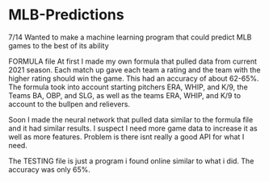 # MLB-Predictions

7/14
Wanted to make a machine learning program that could predict MLB games to the best of its ability


FORMULA file
At first I made my own formula that pulled data from current 2021 season. Each match up gave each team a rating and the team with the higher
rating should win the game. This had an accuracy of about 62-65%. The formula took into account starting pitchers ERA, WHIP, and K/9, the Teams
BA, OBP, and SLG, as well as the teams ERA, WHIP, and K/9 to account to the bullpen and relievers. 

Soon I made the neural network that pulled data similar to the formula file and it had similar results. I suspect I need more game data to increase it as well as more features. 
Problem is there isnt really a good API for what I need.

The TESTING file is just a program i found online similar to what i did. The accuracy was only 65%. 
